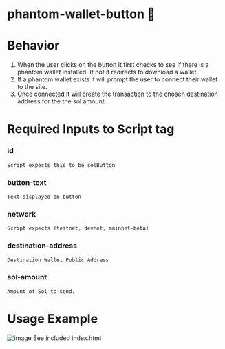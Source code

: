# phantom-wallet-button 🦄
# Behavior
1) When the user clicks on the button it first checks to see if there is a phantom wallet installed. If not it redirects to download a wallet.
2) If a phantom wallet exists it will prompt the user to connect their wallet to the site.
3) Once connected it will create the transaction to the chosen destination address for the the sol amount.

# Required Inputs to Script tag
  ### id
  `Script expects this to be solButton`
  ### button-text
  `Text displayed on button`
  ### network
  `Script expects (testnet, devnet, mainnet-beta)`
  ### destination-address
  `Destination Wallet Public Address`
  ### sol-amount
  `Amount of Sol to send.`


# Usage Example
![image](https://user-images.githubusercontent.com/9723481/148671880-67fb182d-825e-44dc-bf56-5de7ff298952.png)
See included index.html
